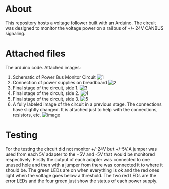# About

This repository hosts a voltage follower built with an Arduino.
The circuit was designed to monitor the voltage power on a railbus of +/- 24V CANBUS signaling. 


# Attached files

The arduino code. 
Attached images:
1.	Schematic of Power Bus Monitor Circuit
![1](https://user-images.githubusercontent.com/30274421/80129728-29287400-85a0-11ea-8978-bf157bf68297.png)
2.	Connection of power supplies on breadboard
![2](https://user-images.githubusercontent.com/30274421/80129801-44937f00-85a0-11ea-92b7-476aa26626be.png)
3.	Final stage of the circuit, side 1.
![3](https://user-images.githubusercontent.com/30274421/80130204-e87d2a80-85a0-11ea-84d3-66ff54b6d28a.png)
4.	Final stage of the circuit, side 2.
![4](https://user-images.githubusercontent.com/30274421/80129888-67be2e80-85a0-11ea-9fcd-d7e73e9ca523.png)
5.	Final stage of the circuit, side 3.
![5](https://user-images.githubusercontent.com/30274421/80130301-06e32600-85a1-11ea-9fad-f9087a2b2056.png)
6.	A fully labeled image of the circuit in a previous stage. The connections have slightly changed. It is attached just to help with the connections, resistors, etc.
![image](https://user-images.githubusercontent.com/30274421/80130327-106c8e00-85a1-11ea-9847-f72d19d2e7c9.png)


# Testing
For the testing the circuit did not monitor +/-24V but +/-5V.A jumper was used from each 5V adapter to the +5V and -5V that would be monitored respectively. 
Firstly the output of each adapter was connected to one unused hole and then with a jumper from there was connected it to where it should be.
The green LEDs are on when everything is ok and the red ones light when the voltage goes below a threshold.
The two red LEDs are the error LEDs and the four green just show the status of each power supply.


